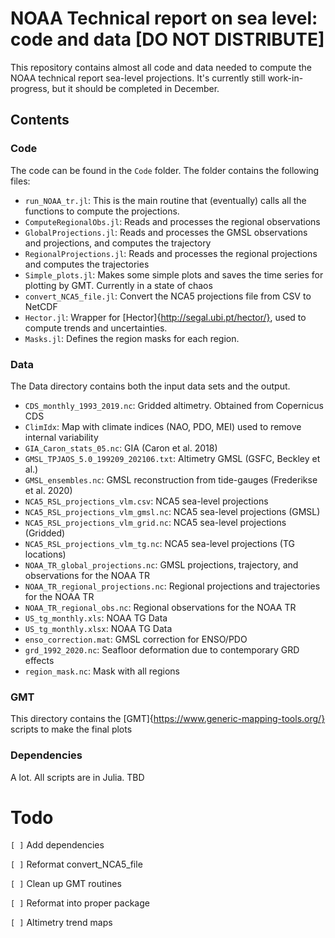 # NOAA Technical report on sea level: code and data [DO NOT DISTRIBUTE]
This repository contains almost all code and data needed to compute the NOAA technical report sea-level projections. It's currently still work-in-progress, but it should be completed in December. 

## Contents
### Code
The code can be found in the `Code` folder. The folder contains the following files:
- `run_NOAA_tr.jl`: This is the main routine that (eventually) calls all the functions to compute the projections.
- `ComputeRegionalObs.jl`: Reads and processes the regional observations
- `GlobalProjections.jl`: Reads and processes the GMSL observations and projections, and computes the trajectory
- `RegionalProjections.jl`: Reads and processes the regional projections and computes the trajectories
- `Simple_plots.jl`: Makes some simple plots and saves the time series for plotting by GMT. Currently in a state of chaos
- `convert_NCA5_file.jl`: Convert the NCA5 projections file from CSV to NetCDF
- `Hector.jl`: Wrapper for [Hector]{http://segal.ubi.pt/hector/}, used to compute trends and uncertainties.
- `Masks.jl`: Defines the region masks for each region.

### Data
The Data directory contains both the input data sets and the output. 

- `CDS_monthly_1993_2019.nc`: Gridded altimetry. Obtained from Copernicus CDS
- `ClimIdx`: Map with climate indices (NAO, PDO, MEI) used to remove internal variability
- `GIA_Caron_stats_05.nc`: GIA (Caron et al. 2018)
- `GMSL_TPJAOS_5.0_199209_202106.txt`: Altimetry GMSL (GSFC, Beckley et al.)
- `GMSL_ensembles.nc`: GMSL reconstruction from tide-gauges (Frederikse et al. 2020)
- `NCA5_RSL_projections_vlm.csv`: NCA5 sea-level projections
- `NCA5_RSL_projections_vlm_gmsl.nc`: NCA5 sea-level projections (GMSL)
- `NCA5_RSL_projections_vlm_grid.nc`: NCA5 sea-level projections (Gridded)
- `NCA5_RSL_projections_vlm_tg.nc`: NCA5 sea-level projections (TG locations)
- `NOAA_TR_global_projections.nc`: GMSL projections, trajectory, and observations for the NOAA TR
- `NOAA_TR_regional_projections.nc`: Regional projections and trajectories for the NOAA TR
- `NOAA_TR_regional_obs.nc`: Regional observations for the NOAA TR
- `US_tg_monthly.xls`: NOAA TG Data
- `US_tg_monthly.xlsx`: NOAA TG Data
- `enso_correction.mat`: GMSL correction for ENSO/PDO
- `grd_1992_2020.nc`: Seafloor deformation due to contemporary GRD effects
- `region_mask.nc`: Mask with all regions

### GMT
This directory contains the [GMT]{https://www.generic-mapping-tools.org/} scripts to make the final plots

### Dependencies
A lot. All scripts are in Julia. TBD

# Todo
`[ ]` Add dependencies

`[ ]` Reformat convert_NCA5_file

`[ ]` Clean up GMT routines

`[ ]` Reformat into proper package

`[ ]` Altimetry trend maps